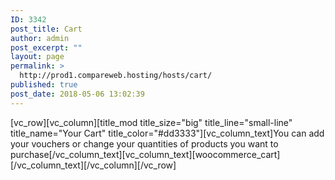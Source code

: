 ```yaml
---
ID: 3342
post_title: Cart
author: admin
post_excerpt: ""
layout: page
permalink: >
  http://prod1.compareweb.hosting/hosts/cart/
published: true
post_date: 2018-05-06 13:02:39
---
```

[vc_row][vc_column][title_mod title_size="big" title_line="small-line" title_name="Your Cart" title_color="#dd3333"][vc_column_text]You can add your vouchers or change your quantities of products you want to purchase[/vc_column_text][vc_column_text][woocommerce_cart][/vc_column_text][/vc_column][/vc_row]